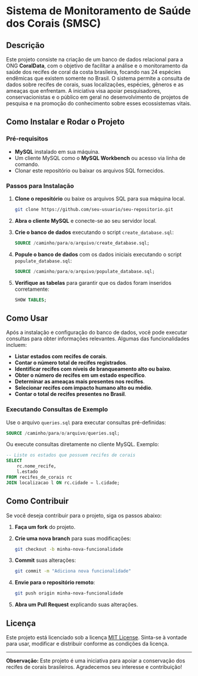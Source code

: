 # Sistema de Monitoramento de Saúde dos Corais (SMSC)

## Descrição

Este projeto consiste na criação de um banco de dados relacional para a ONG **CoralData**, com o objetivo de facilitar a análise e o monitoramento da saúde dos recifes de coral da costa brasileira, focando nas 24 espécies endêmicas que existem somente no Brasil. O sistema permite a consulta de dados sobre recifes de corais, suas localizações, espécies, gêneros e as ameaças que enfrentam. A iniciativa visa apoiar pesquisadores, conservacionistas e o público em geral no desenvolvimento de projetos de pesquisa e na promoção do conhecimento sobre esses ecossistemas vitais.

## Como Instalar e Rodar o Projeto

### Pré-requisitos

- **MySQL** instalado em sua máquina.
- Um cliente MySQL como o **MySQL Workbench** ou acesso via linha de comando.
- Clonar este repositório ou baixar os arquivos SQL fornecidos.

### Passos para Instalação

1. **Clone o repositório** ou baixe os arquivos SQL para sua máquina local.
   ```bash
   git clone https://github.com/seu-usuario/seu-repositorio.git
   ```

2. **Abra o cliente MySQL** e conecte-se ao seu servidor local.

3. **Crie o banco de dados** executando o script `create_database.sql`:
   ```sql
   SOURCE /caminho/para/o/arquivo/create_database.sql;
   ```

4. **Popule o banco de dados** com os dados iniciais executando o script `populate_database.sql`:
   ```sql
   SOURCE /caminho/para/o/arquivo/populate_database.sql;
   ```

5. **Verifique as tabelas** para garantir que os dados foram inseridos corretamente:
   ```sql
   SHOW TABLES;
   ```

## Como Usar

Após a instalação e configuração do banco de dados, você pode executar consultas para obter informações relevantes. Algumas das funcionalidades incluem:

- **Listar estados com recifes de corais**.
- **Contar o número total de recifes registrados**.
- **Identificar recifes com níveis de branqueamento alto ou baixo**.
- **Obter o número de recifes em um estado específico**.
- **Determinar as ameaças mais presentes nos recifes**.
- **Selecionar recifes com impacto humano alto ou médio**.
- **Contar o total de recifes presentes no Brasil**.

### Executando Consultas de Exemplo

Use o arquivo `queries.sql` para executar consultas pré-definidas:

```sql
SOURCE /caminho/para/o/arquivo/queries.sql;
```

Ou execute consultas diretamente no cliente MySQL. Exemplo:

```sql
-- Liste os estados que possuem recifes de corais
SELECT 
    rc.nome_recife,
    l.estado
FROM recifes_de_corais rc
JOIN localizacao l ON rc.cidade = l.cidade;
```

## Como Contribuir

Se você deseja contribuir para o projeto, siga os passos abaixo:

1. **Faça um fork** do projeto.

2. **Crie uma nova branch** para suas modificações:
   ```bash
   git checkout -b minha-nova-funcionalidade
   ```

3. **Commit** suas alterações:
   ```bash
   git commit -m "Adiciona nova funcionalidade"
   ```

4. **Envie para o repositório remoto**:
   ```bash
   git push origin minha-nova-funcionalidade
   ```

5. **Abra um Pull Request** explicando suas alterações.

## Licença

Este projeto está licenciado sob a licença [MIT License](LICENSE). Sinta-se à vontade para usar, modificar e distribuir conforme as condições da licença.

---

**Observação:** Este projeto é uma iniciativa para apoiar a conservação dos recifes de corais brasileiros. Agradecemos seu interesse e contribuição!
